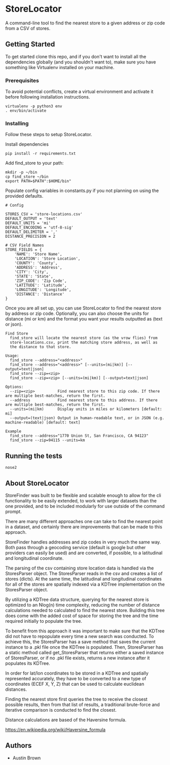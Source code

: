 # StoreLocator

A command-line tool to find the nearest store to a given address or zip code from a CSV of stores.

## Getting Started

To get started clone this repo, and if you don't want to install all the dependencies globally (and you shouldn't want to), make sure you have something like Virtualenv installed on your machine.

### Prerequisites

To avoid potential conflicts, create a virtual environment and activate it before following installation instructions.

```
virtualenv -p python3 env
. env/bin/activate
```

### Installing

Follow these steps to setup StoreLocator.

Install dependencies

```
pip install -r requirements.txt
```

Add find_store to your path:

```
mkdir -p ~/bin
cp find_store ~/bin
export PATH=$PATH":$HOME/bin"
```

Populate config variables in constants.py if you not planning on using the provided defaults.

```
# Config

STORES_CSV = 'store-locations.csv'
DEFAULT_OUTPUT = 'text'
DEFAULT_UNITS = 'mi'
DEFAULT_ENCODING = 'utf-8-sig'
DEFAULT_DELIMITER = ','
DISTANCE_PRECISION = 2

# CSV Field Names
STORE_FIELDS = {
    'NAME': 'Store Name',
    'LOCATION': 'Store Location',
    'COUNTY': 'County',
    'ADDRESS': 'Address',
    'CITY': 'City',
    'STATE': 'State',
    'ZIP_CODE': 'Zip Code',
    'LATITUDE': 'Latitude',
    'LONGITUDE': 'Longitude',
    'DISTANCE': 'Distance'
}
```

Once you are all set up, you can use StoreLocator to find the nearest store by address or zip code. Optionally, you can also choose the units for distance (mi or km) and the format you want your results outputted as (text or json).

```
Find Store
  find_store will locate the nearest store (as the vrow flies) from
  store-locations.csv, print the matching store address, as well as
  the distance to that store.

Usage:
  find_store --address="<address>"
  find_store --address="<address>" [--units=(mi|km)] [--output=text|json]
  find_store --zip=<zip>
  find_store --zip=<zip> [--units=(mi|km)] [--output=text|json]

Options:
  --zip=<zip>          Find nearest store to this zip code. If there are multiple best-matches, return the first.
  --address            Find nearest store to this address. If there are multiple best-matches, return the first.
  --units=(mi|km)      Display units in miles or kilometers [default: mi]
  --output=(text|json) Output in human-readable text, or in JSON (e.g. machine-readable) [default: text]

Example
  find_store --address="1770 Union St, San Francisco, CA 94123"
  find_store --zip=94115 --units=km
```

## Running the tests

```
nose2
```

## About StoreLocator

StoreFinder was built to be flexible and scalable enough to allow for the cli functionality to be easily extended, to work with larger datasets than the one provided, and to be included modularly for use outside of the command prompt.

There are many different approaches one can take to find the nearest point in a dataset, and certainly there are improvements that can be made to this approach.

StoreFinder handles addresses and zip codes in very much the same way. Both pass through a geocoding service (default is google but other providers can easily be used) and are converted, if possible, to a latitudinal and longitudinal coordinate.

The parsing of the csv containing store location data is handled via the StoresParser object. The StoresParser reads in the csv and creates a list of stores (dicts). At the same time, the latitudinal and longitudinal coordinates for all of the stores are spatially indexed via a KDTree implementation on the StoresParser object.

By utilizing a KDTree data structure, querying for the nearest store is optimized to an Nlog(n) time complexity, reducing the number of distance calculations needed to calculated to find the nearest store. Building this tree does come with the added cost of space for storing the tree and the time required initially to populate the tree.

To benefit from this approach it was important to make sure that the KDTree did not have to repopulate every time a new search was conducted. To achieve this, the StoresParser has a save method that saves the current instance to a .pkl file once the KDTree is populated. Then, StoresParser has a static method called get_StoresParser that returns either a saved instance of StoresParser, or if no .pkl file exists, returns a new instance after it populates its KDTree.

In order for lat/lon coordinates to be stored in a KDTree and spatially represented accurately, they have to be converted to a new type of coordinates (ECEF X, Y, Z) that can be used to calculate euclidean distances.

Finding the nearest store first queries the tree to receive the closest possible results, then from that list of results, a traditional brute-force and iterative comparison is conducted to find the closest.

Distance calculations are based of the Haversine formula.

https://en.wikipedia.org/wiki/Haversine_formula

## Authors

* Austin Brown
